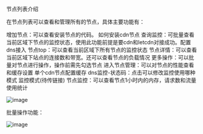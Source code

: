 节点列表介绍

在节点列表可以查看和管理所有的节点，具体主要功能有：

增加节点：可以查看安装节点的代码。 如何安装cdn节点
查询监控：可批量查看当前区域下节点的监控状态，使用此功能前提是要cdn和letcdn对接成功。配置dns接入
节点top：可以查看当前区域下所有节点的监控状态
节点详情：可以查看当前区域下站点的连接数和带宽。还可以查看节点的负载情况
更多操作：可以批量对节点进行操作，操作前需先勾选节点
进入节点管理：可以对节点的性能查看和缓存设置 单个cdn节点配置缓存
dns监控-状态码：点击可以修改监控使用哪种模式 监控模式(待传链接)
节点监控：可以查看节点1小时内的内存，请求数和流量使用统计

![image](https://user-images.githubusercontent.com/90588289/133734174-6915c7ba-f341-43e2-bef2-aab681799470.png)

批量操作功能：

![image](https://user-images.githubusercontent.com/90588289/133734195-b6b47478-1135-47b8-befe-c7934c1da49d.png)
